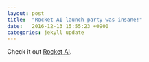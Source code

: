 ```yaml
---
layout: post
title:  "Rocket AI launch party was insane!"
date:   2016-12-13 15:55:23 +0900
categories: jekyll update
---
```

Check it out [Rocket AI][rocket-ai].

[rocket-ai]: http://rocketai.org/

